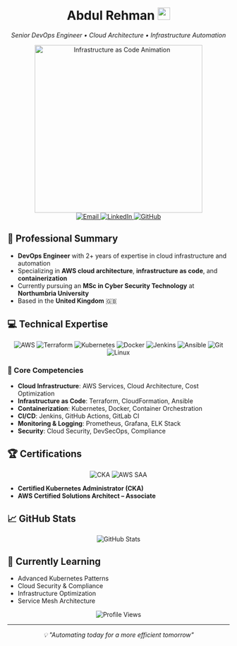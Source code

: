 <h1 align="center">
  Abdul Rehman
  <img src="https://media.giphy.com/media/hvRJCLFzcasrR4ia7z/giphy.gif" width="28"/>
</h1>

<p align="center">
  <em>Senior DevOps Engineer • Cloud Architecture • Infrastructure Automation</em>
</p>

<div align="center">
  <img src="https://media.giphy.com/media/xT9C25UNTwfZuk85WP/giphy.gif" width="380" alt="Infrastructure as Code Animation"/>
</div>

<div align="center">
  <a href="mailto:arehmanrar@gmail.com">
    <img src="https://img.shields.io/badge/Email-D14836?style=for-the-badge&logo=gmail&logoColor=white" alt="Email"/>
  </a>
  <a href="https://linkedin.com/in/abdulrehmanar1">
    <img src="https://img.shields.io/badge/LinkedIn-0077B5?style=for-the-badge&logo=linkedin&logoColor=white" alt="LinkedIn"/>
  </a>
  <a href="https://github.com/YourGitHubUsername">
    <img src="https://img.shields.io/badge/GitHub-100000?style=for-the-badge&logo=github&logoColor=white" alt="GitHub"/>
  </a>
</div>

## 🎯 Professional Summary
- **DevOps Engineer** with 2+ years of expertise in cloud infrastructure and automation
- Specializing in **AWS cloud architecture**, **infrastructure as code**, and **containerization**
- Currently pursuing an **MSc in Cyber Security Technology** at **Northumbria University**
- Based in the **United Kingdom** 🇬🇧

## 💻 Technical Expertise

<p align="center">
  <img src="https://img.shields.io/badge/AWS-232F3E?style=for-the-badge&logo=amazonaws&logoColor=white" alt="AWS"/>
  <img src="https://img.shields.io/badge/Terraform-844FBA?style=for-the-badge&logo=terraform&logoColor=white" alt="Terraform"/>
  <img src="https://img.shields.io/badge/Kubernetes-326CE5?style=for-the-badge&logo=kubernetes&logoColor=white" alt="Kubernetes"/>
  <img src="https://img.shields.io/badge/Docker-2496ED?style=for-the-badge&logo=docker&logoColor=white" alt="Docker"/>
  <img src="https://img.shields.io/badge/Jenkins-D33833?style=for-the-badge&logo=jenkins&logoColor=white" alt="Jenkins"/>
  <img src="https://img.shields.io/badge/Ansible-EE0000?style=for-the-badge&logo=ansible&logoColor=white" alt="Ansible"/>
  <img src="https://img.shields.io/badge/Git-F05032?style=for-the-badge&logo=git&logoColor=white" alt="Git"/>
  <img src="https://img.shields.io/badge/Linux-FCC624?style=for-the-badge&logo=linux&logoColor=black" alt="Linux"/>
</p>

### 🔧 Core Competencies
- **Cloud Infrastructure**: AWS Services, Cloud Architecture, Cost Optimization
- **Infrastructure as Code**: Terraform, CloudFormation, Ansible
- **Containerization**: Kubernetes, Docker, Container Orchestration
- **CI/CD**: Jenkins, GitHub Actions, GitLab CI
- **Monitoring & Logging**: Prometheus, Grafana, ELK Stack
- **Security**: Cloud Security, DevSecOps, Compliance

## 🏆 Certifications
<div align="center">
  <img src="https://img.shields.io/badge/CKA-326CE5?style=for-the-badge&logo=kubernetes&logoColor=white" alt="CKA"/>
  <img src="https://img.shields.io/badge/AWS_SAA-232F3E?style=for-the-badge&logo=amazonaws&logoColor=white" alt="AWS SAA"/>
</div>

- **Certified Kubernetes Administrator (CKA)**
- **AWS Certified Solutions Architect – Associate**

## 📈 GitHub Stats

<div align="center">
  <img src="https://github-readme-stats.vercel.app/api?username=YourGitHubUsername&show_icons=true&theme=dark" alt="GitHub Stats"/>
</div>

## 🌱 Currently Learning
- Advanced Kubernetes Patterns
- Cloud Security & Compliance
- Infrastructure Optimization
- Service Mesh Architecture

<div align="center">
  <img src="https://komarev.com/ghpvc/?username=YourGitHubUsername&style=flat-square&color=blue" alt="Profile Views"/>
</div>

---
<p align="center">
  <em>💡 "Automating today for a more efficient tomorrow"</em>
</p>
